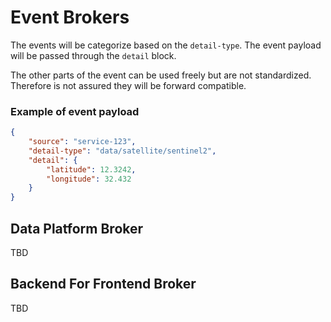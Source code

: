 # Event Brokers

The events will be categorize based on the `detail-type`.
The event payload will be passed through the `detail` block. 

The other parts of the event can be used freely but are not standardized. Therefore is not assured they will be forward compatible.

### Example of event payload
```json
{
    "source": "service-123",
    "detail-type": "data/satellite/sentinel2",
    "detail": {
        "latitude": 12.3242,
        "longitude": 32.432
    } 
}
```
## Data Platform Broker
TBD


## Backend For Frontend Broker
TBD